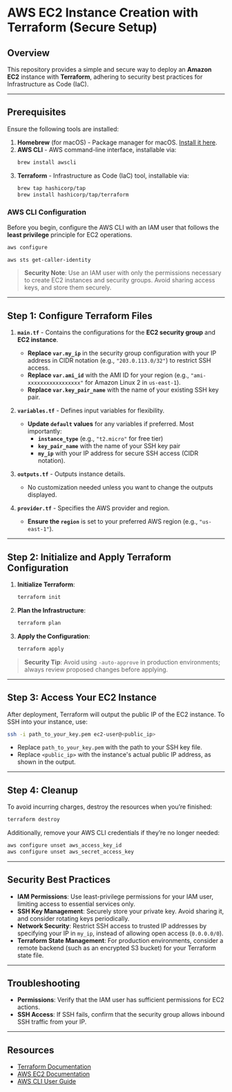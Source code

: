 # AWS EC2 Instance Creation with Terraform (Secure Setup)

## Overview

This repository provides a simple and secure way to deploy an **Amazon EC2** instance with **Terraform**, adhering to security best practices for Infrastructure as Code (IaC).

---

## Prerequisites

Ensure the following tools are installed:

1. **Homebrew** (for macOS) - Package manager for macOS. [Install it here](https://brew.sh/).
2. **AWS CLI** - AWS command-line interface, installable via:
   ```bash
   brew install awscli
   ```
3. **Terraform** - Infrastructure as Code (IaC) tool, installable via:
   ```bash
   brew tap hashicorp/tap
   brew install hashicorp/tap/terraform
   ```

### AWS CLI Configuration

Before you begin, configure the AWS CLI with an IAM user that follows the **least privilege** principle for EC2 operations.

```bash
aws configure
```

```bash
aws sts get-caller-identity
```

> **Security Note**: Use an IAM user with only the permissions necessary to create EC2 instances and security groups. Avoid sharing access keys, and store them securely.

---

## Step 1: Configure Terraform Files

1. **`main.tf`** - Contains the configurations for the **EC2 security group** and **EC2 instance**.
   - **Replace `var.my_ip`** in the security group configuration with your IP address in CIDR notation (e.g., `"203.0.113.0/32"`) to restrict SSH access.
   - **Replace `var.ami_id`** with the AMI ID for your region (e.g., `"ami-xxxxxxxxxxxxxxxxx"` for Amazon Linux 2 in `us-east-1`).
   - **Replace `var.key_pair_name`** with the name of your existing SSH key pair.

2. **`variables.tf`** - Defines input variables for flexibility.
   - **Update `default` values** for any variables if preferred. Most importantly:
     - **`instance_type`** (e.g., `"t2.micro"` for free tier)
     - **`key_pair_name`** with the name of your SSH key pair
     - **`my_ip`** with your IP address for secure SSH access (CIDR notation).

3. **`outputs.tf`** - Outputs instance details.
   - No customization needed unless you want to change the outputs displayed.

4. **`provider.tf`** - Specifies the AWS provider and region.
   - **Ensure the `region`** is set to your preferred AWS region (e.g., `"us-east-1"`).

---

## Step 2: Initialize and Apply Terraform Configuration

1. **Initialize Terraform**:
   ```bash
   terraform init
   ```

2. **Plan the Infrastructure**:
   ```bash
   terraform plan
   ```

3. **Apply the Configuration**:
   ```bash
   terraform apply
   ```

> **Security Tip**: Avoid using `-auto-approve` in production environments; always review proposed changes before applying.

---

## Step 3: Access Your EC2 Instance

After deployment, Terraform will output the public IP of the EC2 instance. To SSH into your instance, use:

```bash
ssh -i path_to_your_key.pem ec2-user@<public_ip>
```

- Replace `path_to_your_key.pem` with the path to your SSH key file.
- Replace `<public_ip>` with the instance's actual public IP address, as shown in the output.

---

## Step 4: Cleanup

To avoid incurring charges, destroy the resources when you’re finished:

```bash
terraform destroy
```

Additionally, remove your AWS CLI credentials if they’re no longer needed:

```bash
aws configure unset aws_access_key_id
aws configure unset aws_secret_access_key
```

---

## Security Best Practices

- **IAM Permissions**: Use least-privilege permissions for your IAM user, limiting access to essential services only.
- **SSH Key Management**: Securely store your private key. Avoid sharing it, and consider rotating keys periodically.
- **Network Security**: Restrict SSH access to trusted IP addresses by specifying your IP in `my_ip`, instead of allowing open access (`0.0.0.0/0`).
- **Terraform State Management**: For production environments, consider a remote backend (such as an encrypted S3 bucket) for your Terraform state file.

---

## Troubleshooting

- **Permissions**: Verify that the IAM user has sufficient permissions for EC2 actions.
- **SSH Access**: If SSH fails, confirm that the security group allows inbound SSH traffic from your IP.

---

## Resources

- [Terraform Documentation](https://developer.hashicorp.com/terraform/docs)
- [AWS EC2 Documentation](https://docs.aws.amazon.com/ec2/index.html)
- [AWS CLI User Guide](https://docs.aws.amazon.com/cli/latest/userguide/cli-configure-files.html)
